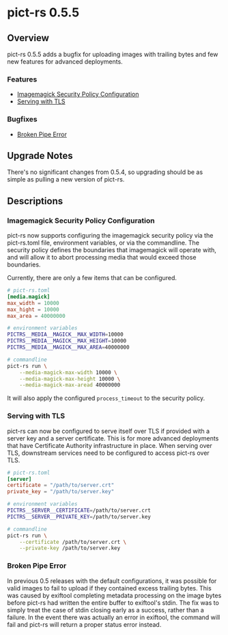 # pict-rs 0.5.5

## Overview

pict-rs 0.5.5 adds a bugfix for uploading images with trailing bytes and few new features for
advanced deployments.

### Features

- [Imagemagick Security Policy Configuration](#imagemagick-security-policy-configuration)
- [Serving with TLS](#serving-with-tls)


### Bugfixes

- [Broken Pipe Error](#broken-pipe-error)


## Upgrade Notes

There's no significant changes from 0.5.4, so upgrading should be as simple as pulling a new version
of pict-rs.


## Descriptions

### Imagemagick Security Policy Configuration

pict-rs now supports configuring the imagemagick security policy via the pict-rs.toml file,
environment variables, or via the commandline. The security policy defines the boundaries that
imagemagick will operate with, and will allow it to abort processing media that would exceed those
boundaries.

Currently, there are only a few items that can be configured.
```toml
# pict-rs.toml
[media.magick]
max_width = 10000
max_hight = 10000
max_area = 40000000
```
```bash
# environment variables
PICTRS__MEDIA__MAGICK__MAX_WIDTH=10000
PICTRS__MEDIA__MAGICK__MAX_HEIGHT=10000
PICTRS__MEDIA__MAGICK__MAX_AREA=40000000
```
```bash
# commandline
pict-rs run \
    --media-magick-max-width 10000 \
    --media-magick-max-height 10000 \
    --media-magick-max-aread 40000000
```

It will also apply the configured `process_timeout` to the security policy.


### Serving with TLS

pict-rs can now be configured to serve itself over TLS if provided with a server key and a server
certificate. This is for more advanced deployments that have Certificate Authority infrastructure in
place. When serving over TLS, downstream services need to be configured to access pict-rs over TLS.

```toml
# pict-rs.toml
[server]
certificate = "/path/to/server.crt"
private_key = "/path/to/server.key"
```
```bash
# environment variables
PICTRS__SERVER__CERTIFICATE=/path/to/server.crt
PICTRS__SERVER__PRIVATE_KEY=/path/to/server.key
```
```bash
# commandline
pict-rs run \
    --certificate /path/to/server.crt \
    --private-key /path/to/server.key
```


### Broken Pipe Error

In previous 0.5 releases with the default configurations, it was possible for valid images to fail
to upload if they contained excess trailing bytes. This was caused by exiftool completing metadata
processing on the image bytes before pict-rs had written the entire buffer to exiftool's stdin. The
fix was to simply treat the case of stdin closing early as a success, rather than a failure. In the
event there was actually an error in exiftool, the command will fail and pict-rs will return a
proper status error instead.
